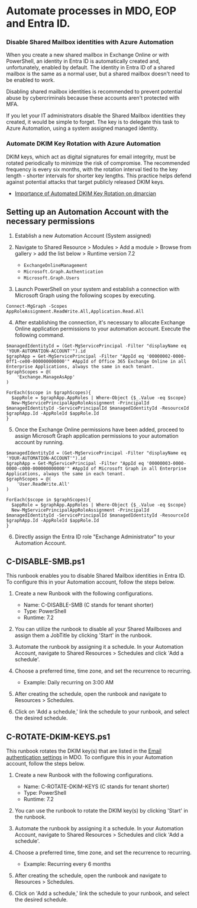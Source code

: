 # Automate processes in MDO, EOP and Entra ID.

### Disable Shared Mailbox identities with Azure Automation
When you create a new shared mailbox in Exchange Online or with PowerShell, an identity in Entra ID is automatically created and, unfortunately, enabled by default. The identity in Entra ID of a shared mailbox is the same as a normal user, but a shared mailbox doesn't need to be enabled to work.

Disabling shared mailbox identities is recommended to prevent potential abuse by cybercriminals because these accounts aren't protected with MFA.

If you let your IT administrators disable the Shared Mailbox identities they created, it would be simple to forget. The key is to delegate this task to Azure Automation, using a system assigned managed identity.

### Automate DKIM Key Rotation with Azure Automation
DKIM keys, which act as digital signatures for email integrity, must be rotated periodically to minimize the risk of compromise. The recommended frequency is every six months, with the rotation interval tied to the key length - shorter intervals for shorter key lengths. This practice helps defend against potential attacks that target publicly released DKIM keys.

- [Importance of Automated DKIM Key Rotation on dmarcian](https://dmarcian.com/rotate-dkim-key/)

## Setting up an Automation Account with the necessary permissions
1. Establish a new Automation Account (System assigned)
   
2. Navigate to Shared Resource > Modules > Add a module > Browse from gallery > add the list below > Runtime version 7.2
    - ```ExchangeOnlineManagement```
    - ```Microsoft.Graph.Authentication```
    - ```Microsoft.Graph.Users```
    
3. Launch PowerShell on your system and establish a connection with Microsoft Graph using the following scopes by executing.
```
Connect-MgGraph -Scopes AppRoleAssignment.ReadWrite.All,Application.Read.All
```

4. After establishing the connection, it's necessary to allocate Exchange Online application permissions to your automation account. Execute the following command.
```
$managedIdentityId = (Get-MgServicePrincipal -Filter "displayName eq 'YOUR-AUTOMATION-ACCOUNT'").id
$graphApp = Get-MgServicePrincipal -Filter "AppId eq '00000002-0000-0ff1-ce00-000000000000'" #AppId of Office 365 Exchange Online in all Enterprise Applications, always the same in each tenant.
$graphScopes = @(
    'Exchange.ManageAsApp'
)

ForEach($scope in $graphScopes){
  $appRole = $graphApp.AppRoles | Where-Object {$_.Value -eq $scope}
  New-MgServicePrincipalAppRoleAssignment -PrincipalId $managedIdentityId -ServicePrincipalId $managedIdentityId -ResourceId $graphApp.Id -AppRoleId $appRole.Id
}
```

5. Once the Exchange Online permissions have been added, proceed to assign Microsoft Graph application permissions to your automation account by running.
```
$managedIdentityId = (Get-MgServicePrincipal -Filter "displayName eq 'YOUR-AUTOMATION-ACCOUNT'").id
$graphApp = Get-MgServicePrincipal -Filter "AppId eq '00000003-0000-0000-c000-000000000000'" #AppId of Microsoft Graph in all Enterprise Applications, always the same in each tenant.
$graphScopes = @(
    'User.ReadWrite.All'
)

ForEach($scope in $graphScopes){
  $appRole = $graphApp.AppRoles | Where-Object {$_.Value -eq $scope}
  New-MgServicePrincipalAppRoleAssignment -PrincipalId $managedIdentityId -ServicePrincipalId $managedIdentityId -ResourceId $graphApp.Id -AppRoleId $appRole.Id
}
```

6. Directly assign the Entra ID role "Exchange Administrator" to your Automation Account.

## C-DISABLE-SMB.ps1
This runbook enables you to disable Shared Mailbox identities in Entra ID. To configure this in your Automation account, follow the steps below.

1. Create a new Runbook with the following configurations.
      - Name: C-DISABLE-SMB (C stands for tenant shorter)
      - Type: PowerShell
      - Runtime: 7.2

2. You can utilize the runbook to disable all your Shared Mailboxes and assign them a JobTitle by clicking 'Start' in the runbook.

3. Automate the runbook by assigning it a schedule. In your Automation Account, navigate to Shared Resources > Schedules and click 'Add a schedule'.

4. Choose a preferred time, time zone, and set the recurrence to recurring.
     - Example: Daily recurring on 3:00 AM

6. After creating the schedule, open the runbook and navigate to Resources > Schedules.

7. Click on 'Add a schedule,' link the schedule to your runbook, and select the desired schedule.

## C-ROTATE-DKIM-KEYS.ps1
This runbook rotates the DKIM key(s) that are listed in the [Email authentication settings](https://security.microsoft.com/authentication?viewid=DKIM) in MDO. To configure this in your Automation account, follow the steps below.

1. Create a new Runbook with the following configurations.
      - Name: C-ROTATE-DKIM-KEYS (C stands for tenant shorter)
      - Type: PowerShell
      - Runtime: 7.2

2. You can use the runbook to rotate the DKIM key(s) by clicking 'Start' in the runbook.

3. Automate the runbook by assigning it a schedule. In your Automation Account, navigate to Shared Resources > Schedules and click 'Add a schedule'.

4. Choose a preferred time, time zone, and set the recurrence to recurring.
     - Example: Recurring every 6 months

6. After creating the schedule, open the runbook and navigate to Resources > Schedules.

7. Click on 'Add a schedule,' link the schedule to your runbook, and select the desired schedule.

